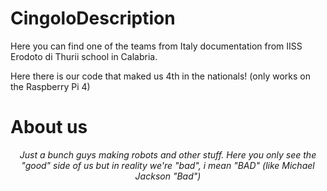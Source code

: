 # CingoloDescription
Here you can find one of the teams from Italy documentation from IISS Erodoto di Thurii school in Calabria.

Here there is our code that maked us 4th in the nationals! (only works on the Raspberry Pi 4)


# About us
<p align="center"><i>
Just a bunch guys making robots and other stuff. Here you only see the "good" side of us but in reality we're "bad", i mean "BAD" (like Michael Jackson "Bad")
